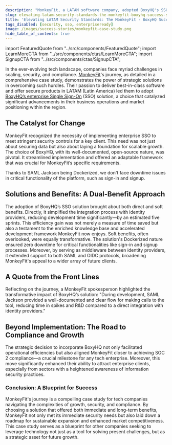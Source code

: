 ```yaml
---
description: "MonkeyFit, a LATAM software company, adopted BoxyHQ's SSO for enhanced security, compliance, and market reach. Learn how their success can be your blueprint."
slug: elevating-latam-security-standards-the-monkeyfit-boxyhq-success-story
title: 'Elevating LATAM Security Standards: The MonkeyFit - BoxyHQ Success Story'
tags_disabled: [security, sso, enterpriseready]
image: /images/success-stories/monkeyfit-case-study.png
hide_table_of_contents: true
---
```


import FeaturedQuote from "../src/components/FeaturedQuote";
import LearnMoreCTA from "../src/components/ctas/LearnMoreCTA";
import SignupCTA from "../src/components/ctas/SignupCTA";

In the ever-evolving tech landscape, companies face myriad challenges in scaling, security, and compliance. [MonkeyFit](https://www.monkeyfitpass.com/)'s journey, as detailed in a comprehensive case study, demonstrates the power of strategic solutions in overcoming such hurdles. Their passion to deliver best-in-class software and offer secure products in LATAM (Latin America) led them to adopt [BoxyHQ’s enterprise Single Sign-On](/enterprise-sso) (SSO) solution, a choice that catalyzed significant advancements in their business operations and market positioning within the region.

<LearnMoreCTA label="Lea el estudio de caso de MonkeyFit en español" newWindow={false} url="/success-stories/elevating-latam-security-standards-the-monkeyfit-boxyhq-success-story-es" />

## The Catalyst for Change

MonkeyFit recognized the necessity of implementing enterprise SSO to meet stringent security controls for a key client. This need was not just about securing data but also about laying a foundation for scalable growth. The choice of BoxyHQ, with its well-documented, open-source nature, was pivotal. It streamlined implementation and offered an adaptable framework that was crucial for MonkeyFit’s specific requirements.

<FeaturedQuote personName="José (Pepo) Arellano" personRole="CEO & Co-Founder - MonkeyFit" pictureSrc="/images/success-stories/jose-pepo-arellano-monkeyfit">
 Thanks to SAML Jackson being Dockerized, we don't face downtime issues in critical functionality of the platform, such as sign-in and signup.
</FeaturedQuote>

## Solutions and Benefits: A Dual-Benefit Approach

The adoption of BoxyHQ’s SSO solution brought about both direct and soft benefits. Directly, it simplified the integration process with identity providers, reducing development time significantly—by an estimated five sprints. This efficiency gain was not merely a measure of time saved but also a testament to the enriched knowledge base and accelerated development framework MonkeyFit now enjoys.
Soft benefits, often overlooked, were equally transformative. The solution's Dockerized nature ensured zero downtime for critical functionalities like sign-in and signup processes. Moreover, by serving as middleware between identity providers, it extended support to both SAML and OIDC protocols, broadening MonkeyFit's appeal to a wider array of future clients.

## A Quote from the Front Lines

Reflecting on the journey, a MonkeyFit spokesperson highlighted the transformative impact of BoxyHQ’s solution: "During development, SAML Jackson provided a well-documented and clear flow for making calls to the tool, reducing time in spikes and R&D compared to a direct integration with identity providers."

<SignupCTA campaign="success-story-monkeyfit" />

## Beyond Implementation: The Road to Compliance and Growth

The strategic decision to incorporate BoxyHQ not only facilitated operational efficiencies but also aligned MonkeyFit closer to achieving SOC 2 compliance—a crucial milestone for any tech enterprise. Moreover, this move significantly enhanced their ability to attract enterprise clients, especially from sectors with a heightened awareness of information security practices.

### Conclusion: A Blueprint for Success

MonkeyFit's journey is a compelling case study for tech companies navigating the complexities of growth, security, and compliance. By choosing a solution that offered both immediate and long-term benefits, MonkeyFit not only met its immediate security needs but also laid down a roadmap for sustainable expansion and enhanced market competitiveness. This case study serves as a blueprint for other companies seeking to leverage technology not just as a tool for solving present challenges, but as a strategic asset for future growth.

<LearnMoreCTA label="Read the interview with MonkeyFit" newWindow={false} url="/blog/leveraging-boxyhqs-open-source-sso-for-greater-market-reach-and-compliance-monkeyfit" />
